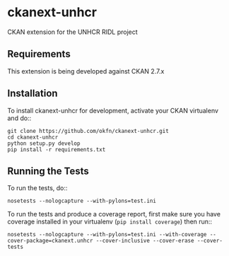 # ckanext-unhcr

CKAN extension for the UNHCR RIDL project

## Requirements

This extension is being developed against CKAN 2.7.x

## Installation

To install ckanext-unhcr for development, activate your CKAN virtualenv and
do::

    git clone https://github.com/okfn/ckanext-unhcr.git
    cd ckanext-unhcr
    python setup.py develop
    pip install -r requirements.txt

## Running the Tests

To run the tests, do::

    nosetests --nologcapture --with-pylons=test.ini

To run the tests and produce a coverage report, first make sure you have
coverage installed in your virtualenv (``pip install coverage``) then run::

    nosetests --nologcapture --with-pylons=test.ini --with-coverage --cover-package=ckanext.unhcr --cover-inclusive --cover-erase --cover-tests
